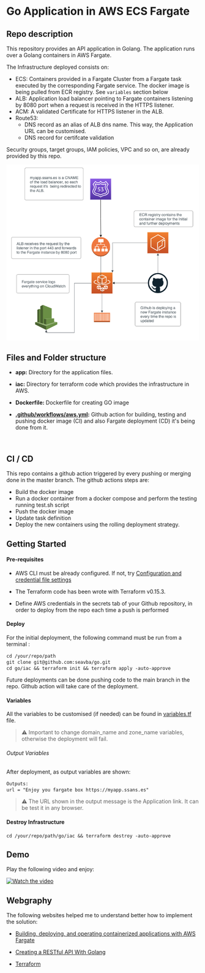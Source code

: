 # <b>Go Application in AWS ECS Fargate</b>

## <b>Repo description</b>

This repository provides an API application in Golang. The application runs over a Golang containers in AWS Fargate.

The Infrastructure deployed consists on:

- ECS: Containers provided in a Fargate Cluster from a Fargate task executed by the corresponding Fargate service. The docker image is being pulled from ECR registry. See ```variables``` section below
- ALB: Application load balancer pointing to Fargate containers listening by 8080 port when a request is received in the HTTPS listener.
- ACM: A validated Certificate for HTTPS listener in the ALB.
- Route53:
    - DNS record as an alias of ALB dns name. This way, the Application URL can be customised.
    - DNS record for certifcate validation

Security groups, target groups, IAM policies, VPC and so on, are already provided by this repo.

<img src="./images/diagram.png" alt="Diagram" />
<br/>

## Files and Folder structure

- <b>app:</b> Directory for the application files.

- <b>iac:</b> Directory for terraform code which provides the infrastructure in AWS.

- <b>Dockerfile:</b> Dockerfile for creating GO image

- <b>[.github/workflows/aws.yml](https://github.com/seavba/go/blob/main/.github/workflows/aws.yml):</b> Github action for building, testing and pushing docker image (CI) and also Fargate deployment (CD) it's being done from it.
<br/>

## CI / CD

This repo contains a github action triggered by every pushing or merging done in the master branch. The github actions steps are:

- Build the docker image
- Run a docker container from a docker compose and perform the testing running test.sh script
- Push the docker image
- Update task definition
- Deploy the new containers using the rolling deployment strategy.

## Getting Started

#### Pre-requisites

- AWS CLI must be already configured. If not, try [Configuration and credential file settings](https://docs.aws.amazon.com/cli/latest/userguide/cli-configure-files.html)

- The Terraform code has been wrote with Terraform v0.15.3.

- Define AWS credentials in the secrets tab of your Github repository, in order to deploy from the repo each time a push is performed


#### Deploy

For the initial deployment, the following command must be run from a terminal :

```
cd /your/repo/path
git clone git@github.com:seavba/go.git
cd go/iac && terraform init && terraform apply -auto-approve
```

Future deployments can be done pushing code to the main branch in the repo. Github action will take care of the deployment.

#### Variables
All the variables to be customised (if needed) can be found in [variables.tf](https://github.com/seavba/go/blob/main/iac/variables.tf) file.

> :warning: Important to change domain_name and zone_name variables, otherwise the deployment will fail.


###### Output Variables
After deployment, as output variables are shown:
```
Outputs:
url = "Enjoy you fargate box https://myapp.ssans.es"
```
> :warning: The URL shown in the output message is the Application link. It can be test it in any browser.


#### Destroy Infrastructure

```
cd /your/repo/path/go/iac && terraform destroy -auto-approve
```


## Demo

Play the following video and enjoy:

[![Watch the video](https://img.youtube.com/vi/1zc09DMztMI/0.jpg)](https://www.youtube.com/watch?v=1zc09DMztMI)


## Webgraphy

The following websites helped me to understand better how to implement the solution:

- [Building, deploying, and operating containerized applications with AWS Fargate](https://aws.amazon.com/es/blogs/compute/building-deploying-and-operating-containerized-applications-with-aws-fargate/)

- [Creating a RESTful API With Golang](https://tutorialedge.net/golang/creating-restful-api-with-golang/)

- [Terraform](https://www.terraform.io/)
